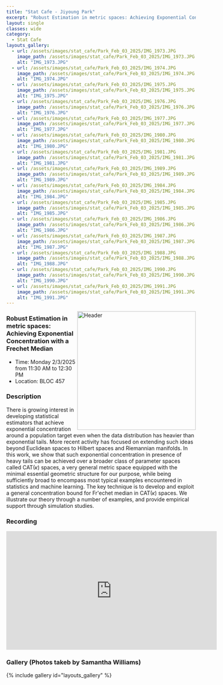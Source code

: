 ```yaml
---
title: "Stat Cafe - Jiyoung Park"
excerpt: "Robust Estimation in metric spaces: Achieving Exponential Concentration with a Frechet Median"
layout: single
classes: wide
category: 
  - Stat Cafe
layouts_gallery:
  - url: /assets/images/stat_cafe/Park_Feb_03_2025/IMG_1973.JPG
    image_path: /assets/images/stat_cafe/Park_Feb_03_2025/IMG_1973.JPG
    alt: "IMG_1973.JPG"
  - url: /assets/images/stat_cafe/Park_Feb_03_2025/IMG_1974.JPG
    image_path: /assets/images/stat_cafe/Park_Feb_03_2025/IMG_1974.JPG
    alt: "IMG_1974.JPG"
  - url: /assets/images/stat_cafe/Park_Feb_03_2025/IMG_1975.JPG
    image_path: /assets/images/stat_cafe/Park_Feb_03_2025/IMG_1975.JPG
    alt: "IMG_1975.JPG"
  - url: /assets/images/stat_cafe/Park_Feb_03_2025/IMG_1976.JPG
    image_path: /assets/images/stat_cafe/Park_Feb_03_2025/IMG_1976.JPG
    alt: "IMG_1976.JPG"
  - url: /assets/images/stat_cafe/Park_Feb_03_2025/IMG_1977.JPG
    image_path: /assets/images/stat_cafe/Park_Feb_03_2025/IMG_1977.JPG
    alt: "IMG_1977.JPG"
  - url: /assets/images/stat_cafe/Park_Feb_03_2025/IMG_1980.JPG
    image_path: /assets/images/stat_cafe/Park_Feb_03_2025/IMG_1980.JPG
    alt: "IMG_1980.JPG"
  - url: /assets/images/stat_cafe/Park_Feb_03_2025/IMG_1981.JPG
    image_path: /assets/images/stat_cafe/Park_Feb_03_2025/IMG_1981.JPG
    alt: "IMG_1981.JPG"
  - url: /assets/images/stat_cafe/Park_Feb_03_2025/IMG_1989.JPG
    image_path: /assets/images/stat_cafe/Park_Feb_03_2025/IMG_1989.JPG
    alt: "IMG_1989.JPG"
  - url: /assets/images/stat_cafe/Park_Feb_03_2025/IMG_1984.JPG
    image_path: /assets/images/stat_cafe/Park_Feb_03_2025/IMG_1984.JPG
    alt: "IMG_1984.JPG"
  - url: /assets/images/stat_cafe/Park_Feb_03_2025/IMG_1985.JPG
    image_path: /assets/images/stat_cafe/Park_Feb_03_2025/IMG_1985.JPG
    alt: "IMG_1985.JPG"
  - url: /assets/images/stat_cafe/Park_Feb_03_2025/IMG_1986.JPG
    image_path: /assets/images/stat_cafe/Park_Feb_03_2025/IMG_1986.JPG
    alt: "IMG_1986.JPG"
  - url: /assets/images/stat_cafe/Park_Feb_03_2025/IMG_1987.JPG
    image_path: /assets/images/stat_cafe/Park_Feb_03_2025/IMG_1987.JPG
    alt: "IMG_1987.JPG"
  - url: /assets/images/stat_cafe/Park_Feb_03_2025/IMG_1988.JPG
    image_path: /assets/images/stat_cafe/Park_Feb_03_2025/IMG_1988.JPG
    alt: "IMG_1988.JPG"
  - url: /assets/images/stat_cafe/Park_Feb_03_2025/IMG_1990.JPG
    image_path: /assets/images/stat_cafe/Park_Feb_03_2025/IMG_1990.JPG
    alt: "IMG_1990.JPG"
  - url: /assets/images/stat_cafe/Park_Feb_03_2025/IMG_1991.JPG
    image_path: /assets/images/stat_cafe/Park_Feb_03_2025/IMG_1991.JPG
    alt: "IMG_1991.JPG"
---
```



<img src="https://github.com/tamusgsa/tamusgsa.github.io/blob/master/assets/images/stat_cafe/Park_Feb_03_2025/IMG_1982.JPG?raw=true" alt="Header" width="315" style="float: right;"/> 


###  Robust Estimation in metric spaces: Achieving Exponential Concentration with a Frechet Median

- Time: Monday 2/3/2025 from 11:30 AM to 12:30 PM
- Location: BLOC 457

### Description
There is growing interest in developing statistical estimators that achieve exponential concentration around a population target even when the data distribution has heavier than exponential tails. More recent activity has focused on extending such ideas beyond Euclidean spaces to Hilbert spaces and Riemannian manifolds. In this work, we show that such exponential concentration in presence of heavy tails can be achieved over a broader class of parameter spaces called CAT($\kappa$) spaces, a very general metric space equipped with the minimal essential geometric structure for our purpose, while being sufficiently broad to encompass most typical examples encountered in statistics and machine learning. The key technique is to develop and exploit a general concentration bound for Fr\'echet median in CAT($\kappa$) spaces. We illustrate our theory through a number of examples, and provide empirical support through simulation studies. 

<!--
### Presentation
<iframe src="https://drive.google.com/file/d/1tN9MfS-UIcedYkMafJPG1VxsRcSM0t8T/preview" width="640" height="480" allow="autoplay"></iframe>
-->

### Recording 
<iframe width="560" height="315" src="https://www.youtube.com/embed/_2SckYpHKyo?si=yStnY7-tB01lWJTv" title="YouTube video player" frameborder="0" allow="accelerometer; autoplay; clipboard-write; encrypted-media; gyroscope; picture-in-picture; web-share" referrerpolicy="strict-origin-when-cross-origin" allowfullscreen></iframe>

### Gallery (Photos takeb by Samantha Williams)

{% include gallery id="layouts_gallery" %}


